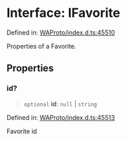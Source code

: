 # Interface: IFavorite

Defined in: [WAProto/index.d.ts:45510](https://github.com/Fokusdotid/bail/blob/a029a4f9908cd3806112e8438f5a31dda1376b84/WAProto/index.d.ts#L45510)

Properties of a Favorite.

## Properties

### id?

> `optional` **id**: `null` \| `string`

Defined in: [WAProto/index.d.ts:45513](https://github.com/Fokusdotid/bail/blob/a029a4f9908cd3806112e8438f5a31dda1376b84/WAProto/index.d.ts#L45513)

Favorite id
